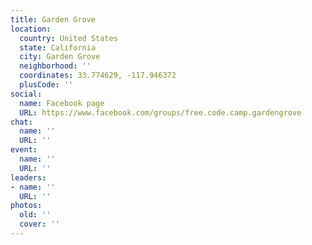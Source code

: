 ```yaml
---
title: Garden Grove
location:
  country: United States
  state: California
  city: Garden Grove
  neighborhood: ''
  coordinates: 33.774629, -117.946372
  plusCode: ''
social:
  name: Facebook page
  URL: https://www.facebook.com/groups/free.code.camp.gardengrove
chat:
  name: ''
  URL: ''
event:
  name: ''
  URL: ''
leaders:
- name: ''
  URL: ''
photos:
  old: ''
  cover: ''
---
```


